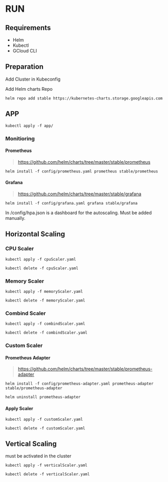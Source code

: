 # RUN

## Requirements

 * Helm
 * Kubectl
 * GCloud CLI

## Preparation

Add Cluster in Kubeconfig

Add Helm charts Repo

```
helm repo add stable https://kubernetes-charts.storage.googleapis.com
```

## APP
```
kubectl apply -f app/
```

### Monitioring

#### Prometheus

> https://github.com/helm/charts/tree/master/stable/prometheus

```
helm install -f config/prometheus.yaml prometheus stable/prometheus
```

#### Grafana

> https://github.com/helm/charts/tree/master/stable/grafana

```
helm install -f config/grafana.yaml grafana stable/grafana
```

In /config/hpa.json is a dashboard for the autoscaling. Must be added manually.

## Horizontal Scaling


### CPU Scaler
```
kubectl apply -f cpuScaler.yaml
```

```
kubectl delete -f cpuScaler.yaml
```

### Memory Scaler
```
kubectl apply -f memoryScaler.yaml
```

```
kubectl delete -f memoryScaler.yaml
```


### Combind Scaler
```
kubectl apply -f combindScaler.yaml
```

```
kubectl delete -f combindScaler.yaml
```

### Custom Scaler

#### Prometheus Adapter

> https://github.com/helm/charts/tree/master/stable/prometheus-adapter

```
helm install -f config/prometheus-adapter.yaml prometheus-adapter stable/prometheus-adapter
```

```
helm uninstall prometheus-adapter 
```
#### Apply Scaler
```
kubectl apply -f customScaler.yaml
```

```
kubectl delete -f customScaler.yaml
```

## Vertical Scaling

must be activated in the cluster

```
kubectl apply -f verticalScaler.yaml
```

```
kubectl delete -f verticalScaler.yaml
```
